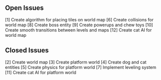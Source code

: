 ## Open Issues ##
[1] Create algorithm for placing tiles on world map
[6] Create collisions for world map
[8] Create boss entity
[9] Create powerups and chew toys
[10] Create smooth transitions between levels and maps
[12] Create cat AI for world map

## Closed Issues ##

[2] Create world map
[3] Create platform world
[4] Create dog and cat entities
[5] Create physics for platform world
[7] Implement leveling system
[11] Create cat AI for platform world
